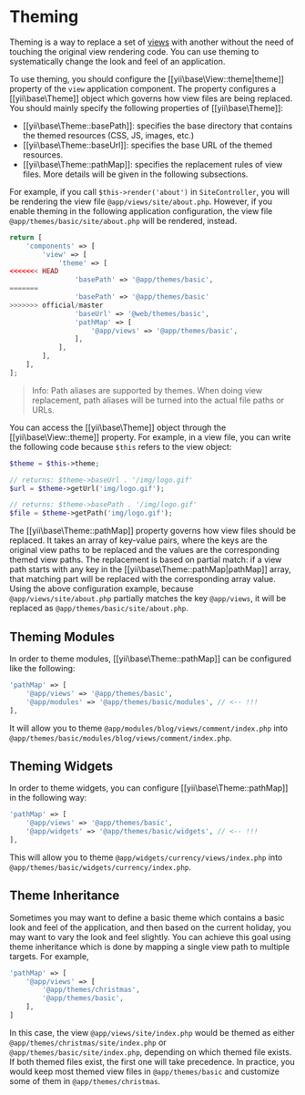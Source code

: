 Theming
=======

Theming is a way to replace a set of [views](structure-views.md) with another without the need of touching
the original view rendering code. You can use theming to systematically change the look and feel of an application.

To use theming, you should configure the [[yii\base\View::theme|theme]] property of the `view` application component.
The property configures a [[yii\base\Theme]] object which governs how view files are being replaced. You should
mainly specify the following properties of [[yii\base\Theme]]:

- [[yii\base\Theme::basePath]]: specifies the base directory that contains the themed resources (CSS, JS, images, etc.)
- [[yii\base\Theme::baseUrl]]: specifies the base URL of the themed resources.
- [[yii\base\Theme::pathMap]]: specifies the replacement rules of view files. More details will be given in the following
  subsections.
 
For example, if you call `$this->render('about')` in `SiteController`, you will be rendering the view file
`@app/views/site/about.php`. However, if you enable theming in the following application configuration,
the view file `@app/themes/basic/site/about.php` will be rendered, instead. 

```php
return [
    'components' => [
        'view' => [
            'theme' => [
<<<<<<< HEAD
                'basePath' => '@app/themes/basic',
=======
                'basePath' => '@app/themes/basic'
>>>>>>> official/master
                'baseUrl' => '@web/themes/basic',
                'pathMap' => [
                    '@app/views' => '@app/themes/basic',
                ],
            ],
        ],
    ],
];
```

> Info: Path aliases are supported by themes. When doing view replacement, path aliases will be turned into 
  the actual file paths or URLs.

You can access the [[yii\base\Theme]] object through the [[yii\base\View::theme]] property. For example,
in a view file, you can write the following code because `$this` refers to the view object:

```php
$theme = $this->theme;

// returns: $theme->baseUrl . '/img/logo.gif'
$url = $theme->getUrl('img/logo.gif');

// returns: $theme->basePath . '/img/logo.gif'
$file = $theme->getPath('img/logo.gif');
```

The [[yii\base\Theme::pathMap]] property governs how view files should be replaced. It takes an array of 
key-value pairs, where the keys are the original view paths to be replaced and the values are the corresponding 
themed view paths. The replacement is based on partial match: if a view path starts with any key in 
the [[yii\base\Theme::pathMap|pathMap]] array, that matching part will be replaced with the corresponding array value.
Using the above configuration example, because `@app/views/site/about.php` partially matches the key
`@app/views`, it will be replaced as `@app/themes/basic/site/about.php`.


## Theming Modules <span id="theming-modules"></span>

In order to theme modules, [[yii\base\Theme::pathMap]] can be configured like the following:

```php
'pathMap' => [
    '@app/views' => '@app/themes/basic',
    '@app/modules' => '@app/themes/basic/modules', // <-- !!!
],
```

It will allow you to theme `@app/modules/blog/views/comment/index.php` into `@app/themes/basic/modules/blog/views/comment/index.php`.


## Theming Widgets <span id="theming-widgets"></span>

In order to theme widgets, you can configure [[yii\base\Theme::pathMap]] in the following way:

```php
'pathMap' => [
    '@app/views' => '@app/themes/basic',
    '@app/widgets' => '@app/themes/basic/widgets', // <-- !!!
],
```

This will allow you to theme `@app/widgets/currency/views/index.php` into `@app/themes/basic/widgets/currency/index.php`.


## Theme Inheritance <span id="theme-inheritance"></span>

Sometimes you may want to define a basic theme which contains a basic look and feel of the application, and then
based on the current holiday, you may want to vary the look and feel slightly. You can achieve this goal using
theme inheritance which is done by mapping a single view path to multiple targets. For example,

```php
'pathMap' => [
    '@app/views' => [
        '@app/themes/christmas',
        '@app/themes/basic',
    ],
]
```

In this case, the view `@app/views/site/index.php` would be themed as either `@app/themes/christmas/site/index.php` 
or `@app/themes/basic/site/index.php`, depending on which themed file exists. If both themed files exist, the first
one will take precedence. In practice, you would keep most themed view files in `@app/themes/basic` and customize
some of them in `@app/themes/christmas`.

